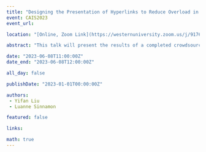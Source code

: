 ```yaml
---
title: "Designing the Presentation of Hyperlinks to Reduce Overload in Online Health Information"
event: CAIS2023
event_url: 

location: "[Online, Zoom Link](https://westernuniversity.zoom.us/j/91763770204)"

abstract: "This talk will present the results of a completed crowdsourced study with 82 participants. The study was guided by the question: how does the visual saliency of hyperlinks on a health information web page influence perceived information overload, emotional reactions, and task performance? Results indicate that different modes of presenting a high volume of hyperlinks can influence the experience of information overload."

date: "2023-06-08T11:00:00Z"
date_end: "2023-06-08T12:00:00Z"

all_day: false

publishDate: "2023-01-01T00:00:00Z"

authors:
 - Yifan Liu
 - Luanne Sinnamon

featured: false

links:

math: true
---
```


